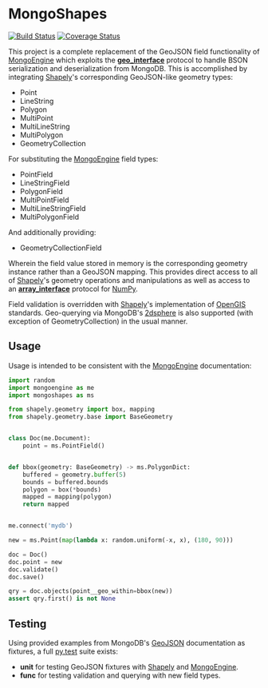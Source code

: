 # MongoShapes

[![Build Status](https://travis-ci.org/phuntimes/mongoshapes.svg?branch=master)](https://travis-ci.org/phuntimes/mongoshapes)
[![Coverage Status](https://coveralls.io/repos/github/phuntimes/mongoshapes/badge.svg?branch=master)](https://coveralls.io/github/phuntimes/mongoshapes?branch=master)


This project is a complete replacement of the GeoJSON field functionality of [MongoEngine] which exploits the
[__geo_interface__] protocol to handle BSON serialization and deserialization from MongoDB. This is accomplished by 
integrating [Shapely]'s corresponding GeoJSON-like geometry types:

 * Point
 * LineString
 * Polygon
 * MultiPoint
 * MultiLineString
 * MultiPolygon
 * GeometryCollection
 
For substituting the [MongoEngine] field types:

 * PointField
 * LineStringField
 * PolygonField
 * MultiPointField
 * MultiLineStringField
 * MultiPolygonField
 
And additionally providing:
 
 * GeometryCollectionField
 
Wherein the field value stored in memory is the corresponding geometry instance rather than a GeoJSON mapping. This 
provides direct access to all of [Shapely]'s geometry operations and manipulations as well as access to an 
[__array_interface__] protocol for [NumPy].

Field validation is overridden with [Shapely]'s implementation of [OpenGIS] standards. Geo-querying via MongoDB's 
[2dsphere] is also supported (with exception of GeometryCollection) in the usual manner.

## Usage

Usage is intended to be consistent with the [MongoEngine] documentation:

```python
import random
import mongoengine as me
import mongoshapes as ms

from shapely.geometry import box, mapping
from shapely.geometry.base import BaseGeometry


class Doc(me.Document):
    point = ms.PointField()


def bbox(geometry: BaseGeometry) -> ms.PolygonDict:
    buffered = geometry.buffer(5)
    bounds = buffered.bounds
    polygon = box(*bounds)
    mapped = mapping(polygon)
    return mapped


me.connect('mydb')

new = ms.Point(map(lambda x: random.uniform(-x, x), (180, 90)))

doc = Doc()
doc.point = new
doc.validate()
doc.save()

qry = doc.objects(point__geo_within=bbox(new))
assert qry.first() is not None
```

## Testing

Using provided examples from MongoDB's [GeoJSON] documentation as fixtures, a full [py.test] suite exists:

 * **unit** for testing GeoJSON fixtures with [Shapely] and [MongoEngine].
 * **func** for testing validation and querying with new field types.


[py.test]: https://docs.pytest.org/
[NumPy]: http://www.numpy.org/
[Shapely]:  https://shapely.readthedocs.io/en/stable/manual.html
[MongoEngine]: http://mongoengine.org/
[OpenGIS]: http://www.opengeospatial.org/standards/sfa
[2dsphere]: https://docs.mongodb.com/manual/core/2dsphere/
[GeoJSON]: https://docs.mongodb.com/manual/reference/geojson/
[__geo_interface__]: https://gist.github.com/zzpwelkin/2279867
[__array_interface__]: https://docs.scipy.org/doc/numpy/reference/arrays.interface.html
